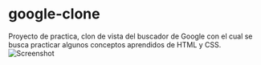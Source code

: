 # google-clone
Proyecto de practica, clon de vista del buscador de Google con el cual se busca practicar algunos conceptos aprendidos de HTML y CSS.
![Screenshot](ClonGoogleN1.JPG)
